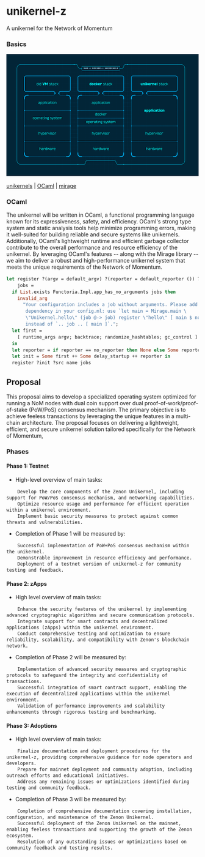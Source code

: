 # unikernel-z
A unikernel for the Network of Momentum

### Basics
<p align="center">
  <img src="./img/unikernel.png">
</p>

[unikernels](https://dl.acm.org/doi/10.1145/2557963.2566628) | [OCaml](https://ocaml.org/) | [mirage](https://mirage.io/docs/overview-of-mirage)

### OCaml

The unikernel will be written in OCaml, a functional programming language known for its expressiveness, safety, and efficiency. OCaml's strong type system and static analysis tools help minimize programming errors, making it well-suited for building reliable and secure systems like unikernels. Additionally, OCaml's lightweight runtime and efficient garbage collector contribute to the overall performance and resource efficiency of the unikernel. By leveraging OCaml's features -- along with the Mirage library -- we aim to deliver a robust and high-performance unikernel system that meets the unique requirements of the Network of Momentum.

```OCaml
let register ?(argv = default_argv) ?(reporter = default_reporter ()) ?src name
    jobs =
  if List.exists Functoria.Impl.app_has_no_arguments jobs then
    invalid_arg
      "Your configuration includes a job without arguments. Please add a \
       dependency in your config.ml: use `let main = Mirage.main \
       \"Unikernel.hello\" (job @-> job) register \"hello\" [ main $ noop ]` \
       instead of `.. job .. [ main ]`.";
  let first =
    [ runtime_args argv; backtrace; randomize_hashtables; gc_control ]
  in
  let reporter = if reporter == no_reporter then None else Some reporter in
  let init = Some first ++ Some delay_startup ++ reporter in
  register ?init ?src name jobs
```

## Proposal
This proposal aims to develop a specialized operating system optimized for running a NoM nodes with dual coin support over dual proof-of-work/proof-of-stake (PoW/PoS) consensus mechanism. The primary objective is to achieve feeless transactions by leveraging the unique features in a multi-chain architecture. The proposal focuses on delivering a lightweight, efficient, and secure unikernel solution tailored specifically for the Network of Momentum,

### Phases 
#### Phase 1: Testnet
- High-level overview of main tasks:
```
    Develop the core components of the Zenon Unikernel, including support for PoW/PoS consensus mechanism, and networking capabilities.
    Optimize resource usage and performance for efficient operation within a unikernel environment.
    Implement basic security measures to protect against common threats and vulnerabilities.
```
- Completion of Phase 1 will be measured by:
```
    Successful implementation of PoW+PoS consensus mechanism within the unikernel.
    Demonstrable improvement in resource efficiency and performance.
    Deployment of a testnet version of unikernel-z for community testing and feedback.
```
#### Phase 2: zApps 
- High level overview of main tasks:
```
    Enhance the security features of the unikernel by implementing advanced cryptographic algorithms and secure communication protocols.
    Integrate support for smart contracts and decentralized applications (zApps) within the unikernel environment.
    Conduct comprehensive testing and optimization to ensure reliability, scalability, and compatibility with Zenon's blockchain network.
```
- Completion of Phase 2 will be measured by:
```
    Implementation of advanced security measures and cryptographic protocols to safeguard the integrity and confidentiality of transactions.
    Successful integration of smart contract support, enabling the execution of decentralized applications within the unikernel environment.
    Validation of performance improvements and scalability enhancements through rigorous testing and benchmarking.
```
#### Phase 3: Adoptions
- High level overview of main tasks:
```
    Finalize documentation and deployment procedures for the unikernel-z, providing comprehensive guidance for node operators and developers.
    Prepare for mainnet deployment and community adoption, including outreach efforts and educational initiatives.
    Address any remaining issues or optimizations identified during testing and community feedback.
```
- Completion of Phase 3 will be measured by:
```
    Completion of comprehensive documentation covering installation, configuration, and maintenance of the Zenon Unikernel.
    Successful deployment of the Zenon Unikernel on the mainnet, enabling feeless transactions and supporting the growth of the Zenon ecosystem.
    Resolution of any outstanding issues or optimizations based on community feedback and testing results.
```
